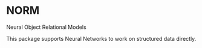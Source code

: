# NORM
Neural Object Relational Models


This package supports Neural Networks to work on structured data directly. 
